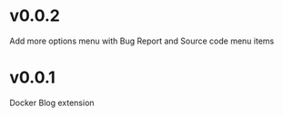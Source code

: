# v0.0.2

Add more options menu with Bug Report and Source code menu items

# v0.0.1

Docker Blog extension
